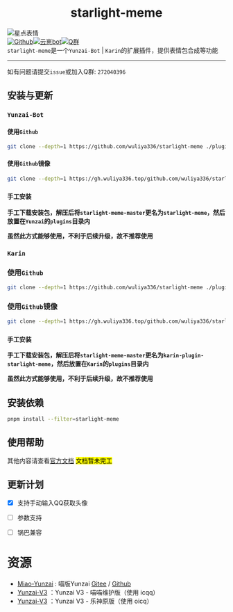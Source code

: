 # <center>starlight-meme</center>

![星点表情](https://count.kjchmc.cn/get/@starlight-meme?theme=moebooru)<br>
[![Github](https://img.shields.io/badge/Github-星点表情-black?style=flat-square&logo=github)](https://github.com/wuliya336/starlight-meme)[![云崽bot](https://img.shields.io/badge/云崽-v3.0.0-black?style=flat-square&logo=dependabot)](https://gitee.com/Le-niao/Yunzai-Bot)[![Q群](https://img.shields.io/badge/group-272040396-blue)](https://gitee.com/Le-niao/Yunzai-Bot)<br>
`starlight-meme`是一个`Yunzai-Bot` | `Karin`的扩展插件，提供表情包合成等功能<br>

---

如有问题请提交`issue`或加入Q群: `272040396`<br>

## 安装与更新

### `Yunzai-Bot`

#### 使用`Github`

```bash
git clone --depth=1 https://github.com/wuliya336/starlight-meme ./plugins/starlight-meme/
```

#### 使用`Github`镜像

```bash
git clone --depth=1 https://gh.wuliya336.top/github.com/wuliya336/starlight-meme ./plugins/starlight-meme/
```

### `手工安装`

**手工下载安装包，解压后将`starlight-meme-master`更名为`starlight-meme`，然后放置在`Yunzai`的`plugins`目录内<br>**

**虽然此方式能够使用，不利于后续升级，故不推荐使用<br>**

### `Karin`

### 使用`Github`

```bash
git clone --depth=1 https://github.com/wuliya336/starlight-meme ./plugins/karin-plugin-starlight-meme/
```

### 使用`Github`镜像

```bash
git clone --depth=1 https://gh.wuliya336.top/github.com/wuliya336/starlight-meme ./plugins/karin-plugin-starlight-meme/
```

### `手工安装`

**手工下载安装包，解压后将`starlight-meme-master`更名为`karin-plugin-starlight-meme`，然后放置在`Karin`的`plugins`目录内<br>**

**虽然此方式能够使用，不利于后续升级，故不推荐使用<br>**

## 安装依赖
```bash
pnpm install --filter=starlight-meme
```

## 使用帮助
其他内容请查看[官方文档](https://docs.wuliya.cn)
<mark>文档暂未完工</mark>

## 更新计划

- [x] 支持手动输入QQ获取头像
- [ ] 参数支持
- [ ] 锅巴兼容


# 资源

- [Miao-Yunzai](https://github.com/yoimiya-kokomi/Miao-Yunzai) : 喵版Yunzai [Gitee](https://gitee.com/yoimiya-kokomi/Miao-Yunzai)
  / [Github](https://github.com/yoimiya-kokomi/Miao-Yunzai)
- [Yunzai-V3](https://github.com/yoimiya-kokomi/Yunzai-Bot) ：Yunzai V3 - 喵喵维护版（使用 icqq）
- [Yunzai-V3](https://gitee.com/Le-niao/Yunzai-Bot) ：Yunzai V3 - 乐神原版（使用 oicq）
